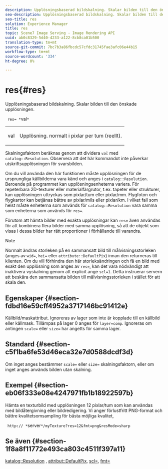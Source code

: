 ```yaml
---
description: Upplösningsbaserad bildskalning. Skalar bilden till den önskade upplösningen.
seo-description: Upplösningsbaserad bildskalning. Skalar bilden till den önskade upplösningen.
seo-title: res
solution: Experience Manager
title: res
topic: Scene7 Image Serving - Image Rendering API
uuid: ab0c8329-5d40-4233-a122-8cb8ca01b500
translation-type: tm+mt
source-git-commit: 7bc7b3a86fbcdc57cfdc31745fae3afc06e44b15
workflow-type: tm+mt
source-wordcount: '334'
ht-degree: 0%

---
```



# res{#res}

Upplösningsbaserad bildskalning. Skalar bilden till den önskade upplösningen.

` res= *`val`*`

<table id="simpletable_E69F3709266749C4A165C90FF18FF5AA"> 
 <tr class="strow"> 
  <td class="stentry"> <p> <span class="varname"> val  </span> </p> </td> 
  <td class="stentry"> <p>Upplösning. normalt i pixlar per tum (reellt). </p> </td> 
 </tr> 
</table>

Skalningsfaktorn beräknas genom att dividera *`val`* med `catalog::Resolution`. Observera att det här kommandot inte påverkar utskriftsupplösningen för svarsbilden.

Om du vill använda den här funktionen måste upplösningen för de ursprungliga källbilderna vara känd och anges i `catalog::Resolution`. Beroende på programmet kan upplösningsenheterna variera. För repeterbara 2D-texturer eller materialfärgrutor, t.ex. tapeter eller strukturer, kan upplösningen uttryckas som pixlar/tum eller pixlar/mm. Flygfoton och flygkartor kan betjänas bättre av pixlar/mils eller pixlar/km. I vilket fall som helst måste enheterna som används för `catalog::Resolution` vara samma som enheterna som används för `res=`.

Förutom att hämta bilder med exakta upplösningar kan `res=` även användas för att kombinera flera bilder med samma upplösning, så att de objekt som visas i dessa bilder har rätt proportioner i förhållande till varandra.

>[!NOTE]
>
>Normalt ändras storleken på en sammansatt bild till målvisningsstorleken (anges av `wid=`, `hei=` eller `attribute::DefaultPix`) innan den returneras till klienten. Om du vill förhindra den här storleksändringen och få en bild med exakt den upplösning som anges av `res=`, kan det vara nödvändigt att inaktivera vyskalning genom att explicit ange `scl=1`. Detta instruerar servern att beskära den sammansatta bilden till målvisningsstorleken i stället för att skala den.

## Egenskaper {#section-fdbd16e59cff4952a3717146bc91412e}

Källbild/maskattribut. Ignoreras av lager som inte är kopplade till en källbild eller källmask. Tillämpas på lager 0 anges för `layer=comp`. Ignoreras om antingen `scale=` eller `size=` har angetts för samma lager.

## Standard {#section-c5f1ba6fe53d46eca32e7d0588dcdf3d}

Om inget anges bestämmer `scale=` eller `size=` skalningsfaktorn, eller om inget anges används bilden utan skalning.

## Exempel {#section-eb06f333e08e4247971fb1b18922597b}

Hämta en texturbild med upplösningen 12 pixlar/tum som kan användas med bildåtergivning eller bildredigering. Vi anger förlustfritt PNG-format och bättre kvalitetsomsampling för bästa möjliga kvalitet,

` http:// *`server`*/myTexture?res=12&fmt=png&resMode=sharp`

## Se även {#section-1f8a8f11772e493ca803c4511f397a11}

[katalog::Resolution](../../../../../is-api/image-catalog/image-serving-api-ref/c-image-catalog-reference/c-image-svg-data-reference/c-image-data-reference/r-resolution-cat.md#reference-de489f5f36b64bd0831749546f8728e1) ,  [attribut::DefaultPix](../../../../../is-api/image-catalog/image-serving-api-ref/c-image-catalog-reference/c-attributes-reference/r-defaultpix.md#reference-996b2c22b30f4fd9b970c84063306df1),  [scl=](../../../../../is-api/http-ref/image-serving-api-ref/c-http-protocol-reference/c-command-reference/r-scl.md#reference-b2a74e493d0d407e98fe350551ba3fcc),  [fmt=](../../../../../is-api/http-ref/image-serving-api-ref/c-http-protocol-reference/c-command-reference/r-is-http-fmt.md#reference-cdf10043423b45ba9fe15157fb3ae37a)
